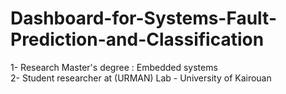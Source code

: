 # Dashboard-for-Systems-Fault-Prediction-and-Classification

1- Research Master's degree : Embedded systems <br>
2- Student researcher at (URMAN) Lab - University of Kairouan
